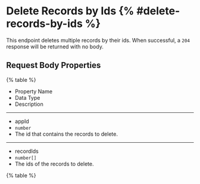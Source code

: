 # Delete Records by Ids {% #delete-records-by-ids %}

This endpoint deletes multiple records by their ids. When successful, a `204` response will be returned with no body.

## Request Body Properties

{% table %}

- Property Name
- Data Type
- Description

---

- appId
- `number`
- The id that contains the records to delete.

---

- recordIds
- `number[]`
- The ids of the records to delete.

{% table %}
